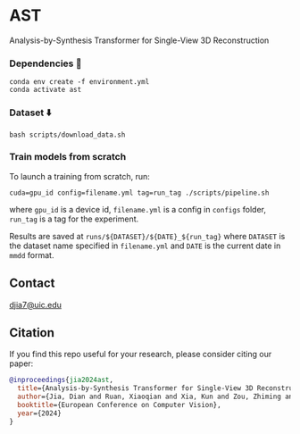 # AST
Analysis-by-Synthesis Transformer for Single-View 3D Reconstruction 

### Dependencies :wrench:

```
conda env create -f environment.yml
conda activate ast
```

### Dataset :arrow_down:

```
bash scripts/download_data.sh
```

### Train models from scratch

To launch a training from scratch, run:

```
cuda=gpu_id config=filename.yml tag=run_tag ./scripts/pipeline.sh
```

where `gpu_id` is a device id, `filename.yml` is a config in `configs` folder, `run_tag` is a tag for the experiment.

Results are saved at `runs/${DATASET}/${DATE}_${run_tag}` where `DATASET` is the dataset name 
specified in `filename.yml` and `DATE` is the current date in `mmdd` format.

## Contact
djia7@uic.edu

## Citation
If you find this repo useful for your research, please consider citing our paper:

```bibtex
@inproceedings{jia2024ast,
  title={Analysis-by-Synthesis Transformer for Single-View 3D Reconstruction },
  author={Jia, Dian and Ruan, Xiaoqian and Xia, Kun and Zou, Zhiming and Wang, Le and Tang, Wei},
  booktitle={European Conference on Computer Vision},
  year={2024}
}
```
